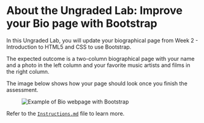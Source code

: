 # About the Ungraded Lab: Improve your Bio page with Bootstrap

In this Ungraded Lab, you will update your biographical page from Week 2 - Introduction to HTML5 and CSS to use Bootstrap.

The expected outcome is a two-column biographical page with your name and a photo in the left column and your favorite music artists and films in the right column.

The image below shows how your page should look once you finish the assessment.

<figure role="figure" contenteditable="false"><img src="https://d3c33hcgiwev3.cloudfront.net/imageAssetProxy.v1/EQnW9QNtQhGJ1vUDbTIRLA_7dd180d9248d43b688d3822c765655e1_m4l1_exemplar.png?expiry=1712448000000&amp;hmac=hSgmL15Hq6ZXvLEXCwjfNHZiHRjQh05fJSB9EdHqidA" alt="Example of Bio webpage with Bootstrap " data-asset-id="EQnW9QNtQhGJ1vUDbTIRLA" class="cml-image-default undefined"></figure>

Refer to the [`Instructions.md`]() file to learn more.
